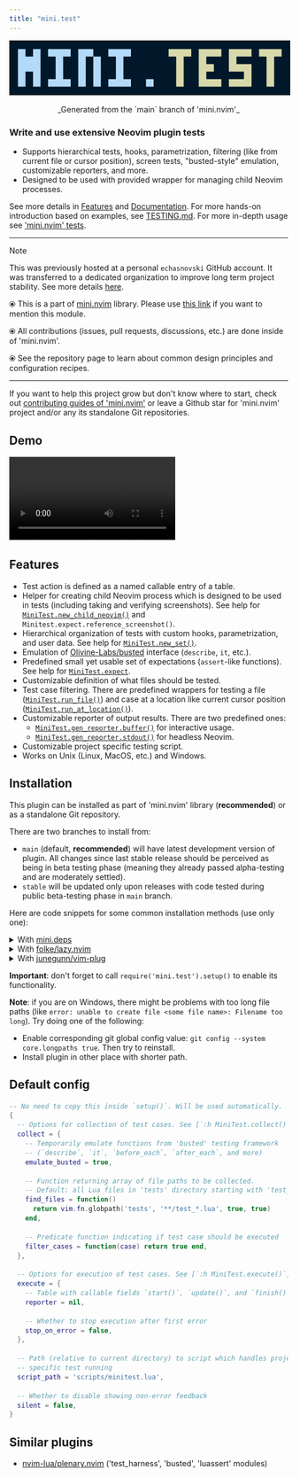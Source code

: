 ```yaml
---
title: "mini.test"
---
```


<p align="center"> <img src="https://github.com/nvim-mini/assets/blob/main/logo-2/logo-test_readme.png?raw=true" alt="mini.test" style="max-width:100%;border:solid 2px"/> </p>
<p align="center">_Generated from the `main` branch of 'mini.nvim'_</p>


### Write and use extensive Neovim plugin tests

- Supports hierarchical tests, hooks, parametrization, filtering (like from current file or cursor position), screen tests, "busted-style" emulation, customizable reporters, and more.
- Designed to be used with provided wrapper for managing child Neovim processes.

See more details in [Features](#features) and [Documentation](../doc/mini-test.qmd). For more hands-on introduction based on examples, see [TESTING.md](https://github.com/nvim-mini/mini.nvim/blob/main/TESTING.md). For more in-depth usage see ['mini.nvim' tests](https://github.com/nvim-mini/mini.nvim/tree/main/tests).

---

> [!NOTE]
> This was previously hosted at a personal `echasnovski` GitHub account. It was transferred to a dedicated organization to improve long term project stability. See more details [here](https://github.com/nvim-mini/mini.nvim/discussions/1970).

⦿ This is a part of [mini.nvim](https://github.com/nvim-mini/mini.nvim) library. Please use [this link](https://github.com/nvim-mini/mini.nvim/blob/main/readmes/mini-test.md) if you want to mention this module.

⦿ All contributions (issues, pull requests, discussions, etc.) are done inside of 'mini.nvim'.

⦿ See the repository page to learn about common design principles and configuration recipes.

---

If you want to help this project grow but don't know where to start, check out [contributing guides of 'mini.nvim'](https://github.com/nvim-mini/mini.nvim/blob/main/CONTRIBUTING.md) or leave a Github star for 'mini.nvim' project and/or any its standalone Git repositories.

## Demo

![](https://github.com/nvim-mini/assets/blob/main/demo/demo-test.mp4?raw=true)

## Features

- Test action is defined as a named callable entry of a table.
- Helper for creating child Neovim process which is designed to be used in tests (including taking and verifying screenshots). See help for [`MiniTest.new_child_neovim()`](../doc/mini-test.qmd#minitest.new_child_neovim) and `Minitest.expect.reference_screenshot()`.
- Hierarchical organization of tests with custom hooks, parametrization, and user data. See help for [`MiniTest.new_set()`](../doc/mini-test.qmd#minitest.new_set).
- Emulation of [Olivine-Labs/busted](https://github.com/Olivine-Labs/busted) interface (`describe`, `it`, etc.).
- Predefined small yet usable set of expectations (`assert`-like functions). See help for [`MiniTest.expect`](../doc/mini-test.qmd#minitest.expect).
- Customizable definition of what files should be tested.
- Test case filtering. There are predefined wrappers for testing a file ([`MiniTest.run_file()`](../doc/mini-test.qmd#minitest.run_file)) and case at a location like current cursor position ([`MiniTest.run_at_location()`](../doc/mini-test.qmd#minitest.run_at_location)).
- Customizable reporter of output results. There are two predefined ones:
    - [`MiniTest.gen_reporter.buffer()`](../doc/mini-test.qmd#minitest.gen_reporter.buffer) for interactive usage.
    - [`MiniTest.gen_reporter.stdout()`](../doc/mini-test.qmd#minitest.gen_reporter.stdout) for headless Neovim.
- Customizable project specific testing script.
- Works on Unix (Linux, MacOS, etc.) and Windows.

## Installation

This plugin can be installed as part of 'mini.nvim' library (**recommended**) or as a standalone Git repository.

There are two branches to install from:

- `main` (default, **recommended**) will have latest development version of plugin. All changes since last stable release should be perceived as being in beta testing phase (meaning they already passed alpha-testing and are moderately settled).
- `stable` will be updated only upon releases with code tested during public beta-testing phase in `main` branch.

Here are code snippets for some common installation methods (use only one):

<details>
<summary>With <a href="https://github.com/nvim-mini/mini.nvim/blob/main/readmes/mini-deps.md">mini.deps</a></summary>

- 'mini.nvim' library:

    | Branch | Code snippet                                  |
    |--------|-----------------------------------------------|
    | Main   | *Follow recommended ‘mini.deps’ installation* |
    | Stable | *Follow recommended ‘mini.deps’ installation* |

- Standalone plugin:

    | Branch | Code snippet                                                   |
    |--------|----------------------------------------------------------------|
    | Main   | `add(‘nvim-mini/mini.test’)`                                   |
    | Stable | `add({ source = ‘nvim-mini/mini.test’, checkout = ‘stable’ })` |

</details>

<details>
<summary>With <a href="https://github.com/folke/lazy.nvim">folke/lazy.nvim</a></summary>

- 'mini.nvim' library:

    | Branch | Code snippet                                  |
    |--------|-----------------------------------------------|
    | Main   | `{ 'nvim-mini/mini.nvim', version = false },` |
    | Stable | `{ 'nvim-mini/mini.nvim', version = '*' },`   |

- Standalone plugin:

    | Branch | Code snippet                                  |
    |--------|-----------------------------------------------|
    | Main   | `{ 'nvim-mini/mini.test', version = false },` |
    | Stable | `{ 'nvim-mini/mini.test', version = '*' },`   |

</details>

<details>
<summary>With <a href="https://github.com/junegunn/vim-plug">junegunn/vim-plug</a></summary>

- 'mini.nvim' library:

    | Branch | Code snippet                                         |
    |--------|------------------------------------------------------|
    | Main   | `Plug 'nvim-mini/mini.nvim'`                         |
    | Stable | `Plug 'nvim-mini/mini.nvim', { 'branch': 'stable' }` |

- Standalone plugin:

    | Branch | Code snippet                                         |
    |--------|------------------------------------------------------|
    | Main   | `Plug 'nvim-mini/mini.test'`                         |
    | Stable | `Plug 'nvim-mini/mini.test', { 'branch': 'stable' }` |

</details>

**Important**: don't forget to call `require('mini.test').setup()` to enable its functionality.

**Note**: if you are on Windows, there might be problems with too long file paths (like `error: unable to create file <some file name>: Filename too long`). Try doing one of the following:

- Enable corresponding git global config value: `git config --system core.longpaths true`. Then try to reinstall.
- Install plugin in other place with shorter path.

## Default config

```lua
-- No need to copy this inside `setup()`. Will be used automatically.
{
  -- Options for collection of test cases. See [`:h MiniTest.collect()`](../doc/mini-test.qmd#minitest.collect).
  collect = {
    -- Temporarily emulate functions from 'busted' testing framework
    -- (`describe`, `it`, `before_each`, `after_each`, and more)
    emulate_busted = true,

    -- Function returning array of file paths to be collected.
    -- Default: all Lua files in 'tests' directory starting with 'test_'.
    find_files = function()
      return vim.fn.globpath('tests', '**/test_*.lua', true, true)
    end,

    -- Predicate function indicating if test case should be executed
    filter_cases = function(case) return true end,
  },

  -- Options for execution of test cases. See [`:h MiniTest.execute()`](../doc/mini-test.qmd#minitest.execute).
  execute = {
    -- Table with callable fields `start()`, `update()`, and `finish()`
    reporter = nil,

    -- Whether to stop execution after first error
    stop_on_error = false,
  },

  -- Path (relative to current directory) to script which handles project
  -- specific test running
  script_path = 'scripts/minitest.lua',

  -- Whether to disable showing non-error feedback
  silent = false,
}
```

## Similar plugins

- [nvim-lua/plenary.nvim](https://github.com/nvim-lua/plenary.nvim) ('test_harness', 'busted', 'luassert' modules)
